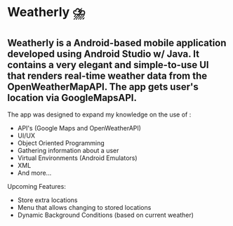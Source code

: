 # Weatherly :cloud_with_lightning_and_rain:	
## Weatherly is a Android-based mobile application developed using Android Studio w/ Java. It contains a very elegant and simple-to-use UI that renders real-time weather data from the OpenWeatherMapAPI. The app gets user's location via GoogleMapsAPI.

The app was designed to expand my knowledge on the use of :
  - API's (Google Maps and OpenWeatherAPI)
  - UI/UX
  - Object Oriented Programming
  - Gathering information about a user
  - Virtual Environments (Android Emulators)
  - XML
  - And more...


Upcoming Features:
  - Store extra locations
  - Menu that allows changing to stored locations
  - Dynamic Background Conditions (based on current weather)
